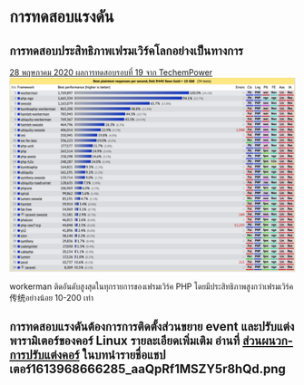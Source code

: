 # การทดสอบแรงดัน

## การทดสอบประสิทธิภาพเฟรมเวิร์คโลกอย่างเป็นทางการ
[28 พฤษภาคม 2020 ผลการทดสอบรอบที่ 19 จาก TechemPower](https://www.techempower.com/benchmarks/#section=data-r19&hw=ph&test=plaintext&l=zik073-1r)
![](../images/screenshot_1591597887795.png)

workerman ติดอันดับสูงสุดในทุกรายการของเฟรมเวิร์ค PHP โดยมีประสิทธิภาพสูงกว่าเฟรมเวิร์ค传统อย่างน้อย 10-200 เท่า

## การทดสอบแรงดันต้องการการติดตั้งส่วนขยาย event และปรับแต่งพารามิเตอร์ของคอร์ Linux รายละเอียดเพิ่มเติม อ่านที่ [ส่วนผนวก-การปรับแต่งคอร์](kernel-optimization.md) ในบทนำรายชื่อแชปเตอร์1613968666285_aaQpRf1MSZY5r8hQd.png
